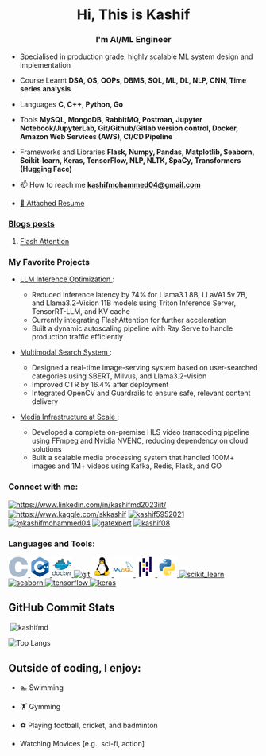 <!-- ![logo](https://github.com/KASHIFMD/KASHIFMD/blob/main/banner.jpeg) -->
<h1 align="center">Hi, This is Kashif</h1>
<h3 align="center">I'm AI/ML Engineer</h3>

<!-- - 🔭 I’m currently working on ["NewsViz: Advanced Equity Research Tool"](https://github.com/KASHIFMD/NewsViz-Advanced-Equity-Research-Tool) and ["End-to-End Kidney disease predictor CI/CD with AWS and Docker"](https://github.com/KASHIFMD/End-to-End-Kidney-Disease-Predictor-CI-CD-with-AWS-and-Docker) -->

- Specialised in production grade, highly scalable ML system design and implementation

<!-- - 👨‍💻 All of my projects are available at my ["Like of linktr.ee webpage"](https://linktr.ee/kashif_DA) -->

- Course Learnt **DSA, OS, OOPs, DBMS, SQL, ML, DL, NLP, CNN, Time series analysis**
- Languages **C, C++, Python, Go**
- Tools
  **MySQL, MongoDB, RabbitMQ, Postman, Jupyter Notebook/JupyterLab, Git/Github/Gitlab version control, Docker, Amazon Web Services (AWS), CI/CD Pipeline**

- Frameworks and Libraries
  **Flask, Numpy, Pandas, Matplotlib, Seaborn, Scikit-learn, Keras, TensorFlow, NLP, NLTK, SpaCy, Transformers (Hugging Face)**

- 📫 How to reach me **kashifmohammed04@gmail.com**

- [📄 Attached Resume](https://drive.google.com/drive/folders/1ZwmWdcMwgjFR3_v0Viu7oyVqVOtXLet1?usp=sharing)

### [Blogs posts](https://kashifmd.github.io/blogs/)

1. [Flash Attention](https://kashifmd.github.io/blogs/flash-attention/)
   <!-- BLOG-POST-LIST:START -->
   <!-- BLOG-POST-LIST:END -->

### My Favorite Projects

* [LLM Inference Optimization ](https://kashifmd.github.io/):
  - Reduced inference latency by 74% for Llama3.1 8B, LLaVA1.5v 7B, and Llama3.2-Vision 11B models using Triton Inference Server, TensorRT-LLM, and KV cache 
  - Currently integrating FlashAttention for further acceleration 
  - Built a dynamic autoscaling pipeline with Ray Serve to handle production traffic efficiently 
* [Multimodal Search System ](https://kashifmd.github.io/): 
  - Designed a real-time image-serving system based on user-searched categories using SBERT, Milvus, and Llama3.2-Vision 
  - Improved CTR by 16.4% after deployment 
  - Integrated OpenCV and Guardrails to ensure safe, relevant content delivery 

* [Media Infrastructure at Scale ](https://kashifmd.github.io/): 
  - Developed a complete on-premise HLS video transcoding pipeline using FFmpeg and Nvidia NVENC, reducing dependency on cloud solutions 
  - Built a scalable media processing system that handled 100M+ images and 1M+ videos using Kafka, Redis, Flask, and GO 


<h3 align="left">Connect with me:</h3>
<p align="left">
<a href="https://linkedin.com/in/https://www.linkedin.com/in/kashifmd2023iit/" target="blank"><img align="center" src="https://raw.githubusercontent.com/rahuldkjain/github-profile-readme-generator/master/src/images/icons/Social/linked-in-alt.svg" alt="https://www.linkedin.com/in/kashifmd2023iit/" height="30" width="40" /></a>
<a href="https://kaggle.com/https://www.kaggle.com/skkashif" target="blank"><img align="center" src="https://raw.githubusercontent.com/rahuldkjain/github-profile-readme-generator/master/src/images/icons/Social/kaggle.svg" alt="https://www.kaggle.com/skkashif" height="30" width="40" /></a>
<a href="https://instagram.com/kashif5952021" target="blank"><img align="center" src="https://raw.githubusercontent.com/rahuldkjain/github-profile-readme-generator/master/src/images/icons/Social/instagram.svg" alt="kashif5952021" height="30" width="40" /></a>
<a href="https://medium.com/@kashifmohammed04" target="blank"><img align="center" src="https://raw.githubusercontent.com/rahuldkjain/github-profile-readme-generator/master/src/images/icons/Social/medium.svg" alt="@kashifmohammed04" height="30" width="40" /></a>
<a href="https://www.youtube.com/c/gatexpert" target="blank"><img align="center" src="https://raw.githubusercontent.com/rahuldkjain/github-profile-readme-generator/master/src/images/icons/Social/youtube.svg" alt="gatexpert" height="30" width="40" /></a>
<a href="https://codeforces.com/profile/kashif08" target="blank"><img align="center" src="https://raw.githubusercontent.com/rahuldkjain/github-profile-readme-generator/master/src/images/icons/Social/codeforces.svg" alt="kashif08" height="30" width="40" /></a>
</p>

<h3 align="left">Languages and Tools:</h3>
<p align="left"> 
  <a href="https://www.cprogramming.com/" target="_blank" rel="noreferrer"> <img src="https://raw.githubusercontent.com/devicons/devicon/master/icons/c/c-original.svg" alt="c" width="40" height="40"/> </a> 
  <a href="https://www.w3schools.com/cpp/" target="_blank" rel="noreferrer"> <img src="https://raw.githubusercontent.com/devicons/devicon/master/icons/cplusplus/cplusplus-original.svg" alt="cplusplus" width="40" height="40"/> </a> 
  <a href="https://www.docker.com/" target="_blank" rel="noreferrer"> <img src="https://raw.githubusercontent.com/devicons/devicon/master/icons/docker/docker-original-wordmark.svg" alt="docker" width="40" height="40"/> </a> 
  <a href="https://git-scm.com/" target="_blank" rel="noreferrer"> <img src="https://www.vectorlogo.zone/logos/git-scm/git-scm-icon.svg" alt="git" width="40" height="40"/> </a> 
  <a href="https://www.linux.org/" target="_blank" rel="noreferrer"> <img src="https://raw.githubusercontent.com/devicons/devicon/master/icons/linux/linux-original.svg" alt="linux" width="40" height="40"/> </a> 
  <a href="https://www.mysql.com/" target="_blank" rel="noreferrer"> <img src="https://raw.githubusercontent.com/devicons/devicon/master/icons/mysql/mysql-original-wordmark.svg" alt="mysql" width="40" height="40"/> </a> 
  <a href="https://pandas.pydata.org/" target="_blank" rel="noreferrer"> <img src="https://raw.githubusercontent.com/devicons/devicon/2ae2a900d2f041da66e950e4d48052658d850630/icons/pandas/pandas-original.svg" alt="pandas" width="40" height="40"/> </a> 
  <a href="https://www.python.org" target="_blank" rel="noreferrer"> <img src="https://raw.githubusercontent.com/devicons/devicon/master/icons/python/python-original.svg" alt="python" width="40" height="40"/> </a> <a href="https://scikit-learn.org/" target="_blank" rel="noreferrer"> <img src="https://upload.wikimedia.org/wikipedia/commons/0/05/Scikit_learn_logo_small.svg" alt="scikit_learn" width="40" height="40"/> </a> <a href="https://seaborn.pydata.org/" target="_blank" rel="noreferrer"> <img src="https://seaborn.pydata.org/_images/logo-mark-lightbg.svg" alt="seaborn" width="40" height="40"/> </a> <a href="https://www.tensorflow.org" target="_blank" rel="noreferrer"> <img src="https://www.vectorlogo.zone/logos/tensorflow/tensorflow-icon.svg" alt="tensorflow" width="40" height="40"/> </a> 
<a href="https://keras.io/" target="_blank" rel="noreferrer"> <img src="https://aetperf.github.io/img/2021-01-29_01/1024px-Keras_logo.svg.png" alt="keras" width="40" height="40"/> </a> 
</p>

<!-- <p>&nbsp;<img align="center" src="https://github-readme-stats.vercel.app/api?username=kashifmd&show_icons=true&locale=en" alt="kashifmd" /></p> -->

## GitHub Commit Stats

<p>&nbsp;<img align="center" src="https://github-readme-stats.vercel.app/api?username=KASHIFMD&show_icons=true&theme=dark" alt="kashifmd" style="width: 80%; height: auto;" /></p>


<img src="https://github-readme-stats.vercel.app/api/top-langs/?username=KASHIFMD&layout=compact&theme=dark" alt="Top Langs" style="width:80%;" />


## Outside of coding, I enjoy:

- 🏊 Swimming

- 🏋️ Gymming

- ⚽ Playing football, cricket, and badminton

- Watching Movices [e.g., sci-fi, action]

